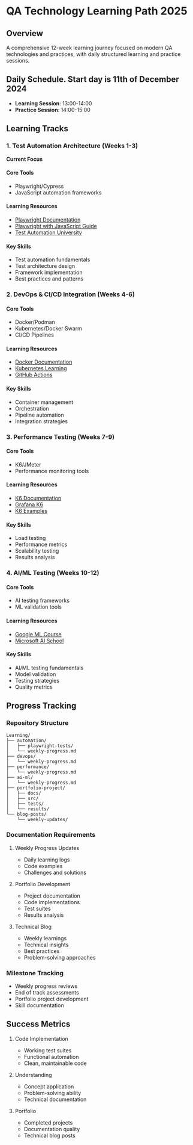# QA Technology Learning Path 2025

## Overview
A comprehensive 12-week learning journey focused on modern QA technologies and practices, with daily structured learning and practice sessions.

## Daily Schedule. Start day is 11th of December 2024
- **Learning Session**: 13:00-14:00
- **Practice Session**: 14:00-15:00

## Learning Tracks

### 1. Test Automation Architecture (Weeks 1-3)
**Current Focus**

#### Core Tools
- Playwright/Cypress
- JavaScript automation frameworks

#### Learning Resources
- [Playwright Documentation](https://playwright.dev/docs/intro)
- [Playwright with JavaScript Guide](https://learn.microsoft.com/en-us/training/modules/build-with-playwright/)
- [Test Automation University](https://testautomationu.applitools.com/learningpaths.html?id=playwright-path)

#### Key Skills
- Test automation fundamentals
- Test architecture design
- Framework implementation
- Best practices and patterns

### 2. DevOps & CI/CD Integration (Weeks 4-6)

#### Core Tools
- Docker/Podman
- Kubernetes/Docker Swarm
- CI/CD Pipelines

#### Learning Resources
- [Docker Documentation](https://docs.docker.com/get-started/)
- [Kubernetes Learning](https://kubernetes.io/training/)
- [GitHub Actions](https://docs.github.com/en/actions)

#### Key Skills
- Container management
- Orchestration
- Pipeline automation
- Integration strategies

### 3. Performance Testing (Weeks 7-9)

#### Core Tools
- K6/JMeter
- Performance monitoring tools

#### Learning Resources
- [K6 Documentation](https://k6.io/docs/)
- [Grafana K6](https://grafana.com/docs/k6/latest/)
- [K6 Examples](https://github.com/grafana/k6-learn)

#### Key Skills
- Load testing
- Performance metrics
- Scalability testing
- Results analysis

### 4. AI/ML Testing (Weeks 10-12)

#### Core Tools
- AI testing frameworks
- ML validation tools

#### Learning Resources
- [Google ML Course](https://developers.google.com/machine-learning/crash-course)
- [Microsoft AI School](https://learn.microsoft.com/en-us/training/paths/get-started-with-artificial-intelligence-on-azure/)

#### Key Skills
- AI/ML testing fundamentals
- Model validation
- Testing strategies
- Quality metrics

## Progress Tracking

### Repository Structure
```
Learning/
├── automation/
│   ├── playwright-tests/
│   └── weekly-progress.md
├── devops/
│   └── weekly-progress.md
├── performance/
│   └── weekly-progress.md
├── ai-ml/
│   └── weekly-progress.md
├── portfolio-project/
│   ├── docs/
│   ├── src/
│   ├── tests/
│   └── results/
└── blog-posts/
    └── weekly-updates/
```

### Documentation Requirements
1. Weekly Progress Updates
   - Daily learning logs
   - Code examples
   - Challenges and solutions

2. Portfolio Development
   - Project documentation
   - Code implementations
   - Test suites
   - Results analysis

3. Technical Blog
   - Weekly learnings
   - Technical insights
   - Best practices
   - Problem-solving approaches

### Milestone Tracking
- Weekly progress reviews
- End of track assessments
- Portfolio project development
- Skill documentation

## Success Metrics
1. Code Implementation
   - Working test suites
   - Functional automation
   - Clean, maintainable code

2. Understanding
   - Concept application
   - Problem-solving ability
   - Technical documentation

3. Portfolio
   - Completed projects
   - Documentation quality
   - Technical blog posts
